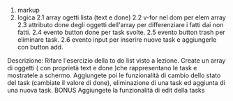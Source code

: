 1. markup
2. logica
2.1 array ogetti lista (text e done)
2.2 v-for nel dom per elem array
2.3 attributo done degli oggetti dell'array per differenziare i fatti dai non fatti.
2.4 evento button done per task svolte.
2.5 evento button trash per eliminare task.
2.6 evento input per inserire nuove task e aggiungerle con button add.












Descrizione:
Rifare l'esercizio della to do list visto a lezione. Create un array di oggetti ( con proprietà text e done )che rappresentano le task e mostratele a schermo. Aggiungete poi le funzionalità di cambio dello stato del task (cambiate il valore di done), eliminazione di una task ed aggiunta di una nuova task.
BONUS
Aggiungete la funzionalità di edit della tasks